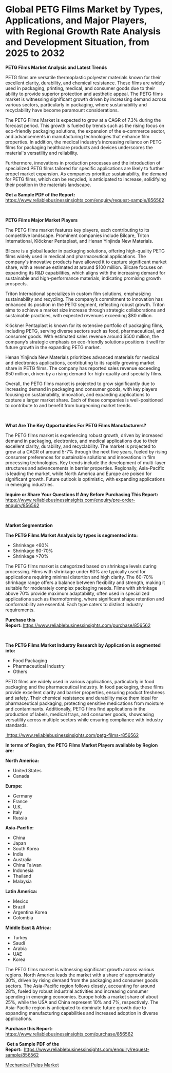 <p><h1>Global PETG Films Market by Types, Applications, and Major Players, with Regional Growth Rate Analysis and Development Situation, from 2025 to 2032</h1></p><p><strong>PETG Films Market Analysis and Latest Trends</strong></p>
<p><p>PETG films are versatile thermoplastic polyester materials known for their excellent clarity, durability, and chemical resistance. These films are widely used in packaging, printing, medical, and consumer goods due to their ability to provide superior protection and aesthetic appeal. The PETG films market is witnessing significant growth driven by increasing demand across various sectors, particularly in packaging, where sustainability and recyclability have become paramount considerations.</p><p>The PETG Films Market is expected to grow at a CAGR of 7.3% during the forecast period. This growth is fueled by trends such as the rising focus on eco-friendly packaging solutions, the expansion of the e-commerce sector, and advancements in manufacturing technologies that enhance film properties. In addition, the medical industry’s increasing reliance on PETG films for packaging healthcare products and devices underscores the material's versatility and reliability. </p><p>Furthermore, innovations in production processes and the introduction of specialized PETG films tailored for specific applications are likely to further propel market expansion. As companies prioritize sustainability, the demand for PETG films, which can be recycled, is anticipated to increase, solidifying their position in the materials landscape.</p></p>
<p><strong>Get a Sample PDF of the Report:&nbsp;</strong> <a href="https://www.reliablebusinessinsights.com/enquiry/request-sample/856562?utm_campaign=2274&utm_medium=2&utm_source=Github&utm_content=ia&utm_term=31032025&utm_id=petg-films">https://www.reliablebusinessinsights.com/enquiry/request-sample/856562</a></p>
<p>&nbsp;</p>
<p><strong>PETG Films Major Market Players</strong></p>
<p><p>The PETG films market features key players, each contributing to its competitive landscape. Prominent companies include Bilcare, Triton International, Klöckner Pentaplast, and Henan Yinjinda New Materials.</p><p>Bilcare is a global leader in packaging solutions, offering high-quality PETG films widely used in medical and pharmaceutical applications. The company's innovative products have allowed it to capture significant market share, with a revenue estimated at around $100 million. Bilcare focuses on expanding its R&D capabilities, which aligns with the increasing demand for sustainable and high-performance materials, indicating promising growth prospects.</p><p>Triton International specializes in custom film solutions, emphasizing sustainability and recycling. The company’s commitment to innovation has enhanced its position in the PETG segment, reflecting robust growth. Triton aims to achieve a market size increase through strategic collaborations and sustainable practices, with expected revenues exceeding $80 million.</p><p>Klöckner Pentaplast is known for its extensive portfolio of packaging films, including PETG, serving diverse sectors such as food, pharmaceutical, and consumer goods. With estimated sales revenue around $500 million, the company’s strategic emphasis on eco-friendly solutions positions it well for future growth in the expanding PETG market.</p><p>Henan Yinjinda New Materials prioritizes advanced materials for medical and electronics applications, contributing to its rapidly growing market share in PETG films. The company has reported sales revenue exceeding $50 million, driven by a rising demand for high-quality and specialty films.</p><p>Overall, the PETG films market is projected to grow significantly due to increasing demand in packaging and consumer goods, with key players focusing on sustainability, innovation, and expanding applications to capture a larger market share. Each of these companies is well-positioned to contribute to and benefit from burgeoning market trends.</p></p>
<p>&nbsp;</p>
<p><strong>What Are The Key Opportunities For PETG Films Manufacturers?</strong></p>
<p><p>The PETG films market is experiencing robust growth, driven by increased demand in packaging, electronics, and medical applications due to their excellent clarity, durability, and recyclability. The market is projected to grow at a CAGR of around 5-7% through the next five years, fueled by rising consumer preferences for sustainable solutions and innovations in film processing technologies. Key trends include the development of multi-layer structures and advancements in barrier properties. Regionally, Asia-Pacific is leading the market, while North America and Europe are poised for significant growth. Future outlook is optimistic, with expanding applications in emerging industries.</p></p>
<p><strong>Inquire or Share Your Questions If Any Before Purchasing This Report:</strong> <a href="https://www.reliablebusinessinsights.com/enquiry/pre-order-enquiry/856562?utm_campaign=2274&utm_medium=2&utm_source=Github&utm_content=ia&utm_term=31032025&utm_id=petg-films">https://www.reliablebusinessinsights.com/enquiry/pre-order-enquiry/856562</a></p>
<p>&nbsp;</p>
<p><strong>Market Segmentation</strong></p>
<p><strong>The PETG Films Market Analysis by types is segmented into:</strong></p>
<p><ul><li>Shrinkage <60%</li><li>Shrinkage 60-70%</li><li>Shrinkage >70%</li></ul></p>
<p><p>The PETG films market is categorized based on shrinkage levels during processing. Films with shrinkage under 60% are typically used for applications requiring minimal distortion and high clarity. The 60-70% shrinkage range offers a balance between flexibility and strength, making it suitable for moderately complex packaging needs. Films with shrinkage above 70% provide maximum adaptability, often used in specialized applications such as thermoforming, where significant shape retention and conformability are essential. Each type caters to distinct industry requirements.</p></p>
<p><strong>Purchase this Report:&nbsp;</strong><a href="https://www.reliablebusinessinsights.com/purchase/856562?utm_campaign=2274&utm_medium=2&utm_source=Github&utm_content=ia&utm_term=31032025&utm_id=petg-films">https://www.reliablebusinessinsights.com/purchase/856562</a></p>
<p>&nbsp;</p>
<p><strong>The PETG Films Market Industry Research by Application is segmented into:</strong></p>
<p><ul><li>Food Packaging</li><li>Pharmaceutical Industry</li><li>Others</li></ul></p>
<p><p>PETG films are widely used in various applications, particularly in food packaging and the pharmaceutical industry. In food packaging, these films provide excellent clarity and barrier properties, ensuring product freshness and safety. Their chemical resistance and durability make them ideal for pharmaceutical packaging, protecting sensitive medications from moisture and contaminants. Additionally, PETG films find applications in the production of labels, medical trays, and consumer goods, showcasing versatility across multiple sectors while ensuring compliance with industry standards.</p></p>
<p><a href="https://www.reliablebusinessinsights.com/petg-films-r856562?utm_campaign=2274&utm_medium=2&utm_source=Github&utm_content=ia&utm_term=31032025&utm_id=petg-films">&nbsp;https://www.reliablebusinessinsights.com/petg-films-r856562</a></p>
<p><strong>In terms of Region, the PETG Films Market Players available by Region are:</strong></p>
<p>
    <p> <strong> North America: </strong>
        <ul>
            <li>United States</li>
            <li>Canada</li>
        </ul>
        </p> 
    <p> <strong> Europe: </strong>
        <ul>
            <li>Germany</li>
            <li>France</li>
            <li>U.K.</li>
            <li>Italy</li>
            <li>Russia</li>
        </ul>
        </p> 
    <p> <strong> Asia-Pacific: </strong>
        <ul>
            <li>China</li>
            <li>Japan</li>
            <li>South Korea</li>
            <li>India</li>
            <li>Australia</li>
            <li>China Taiwan</li>
            <li>Indonesia</li>
            <li>Thailand</li>
            <li>Malaysia</li>
        </ul>
        </p> 
    <p> <strong> Latin America: </strong>
        <ul>
            <li>Mexico</li>
            <li>Brazil</li>
            <li>Argentina Korea</li>
            <li>Colombia</li>
        </ul>
        </p> 
    <p> <strong> Middle East & Africa: </strong>
        <ul>
            <li>Turkey</li>
            <li>Saudi</li>
            <li>Arabia</li>
            <li>UAE</li>
            <li>Korea</li>
        </ul>
    </p>
    </p>
<p><p>The PETG films market is witnessing significant growth across various regions. North America leads the market with a share of approximately 30%, driven by rising demand from the packaging and consumer goods sectors. The Asia-Pacific region follows closely, accounting for around 28%, fueled by robust industrial activities and increasing consumer spending in emerging economies. Europe holds a market share of about 25%, while the USA and China represent 10% and 7%, respectively. The Asia-Pacific region is anticipated to dominate future growth due to expanding manufacturing capabilities and increased adoption in diverse applications.</p></p>
<p><strong>Purchase this Report: </strong><a href="https://www.reliablebusinessinsights.com/purchase/856562?utm_campaign=2274&utm_medium=2&utm_source=Github&utm_content=ia&utm_term=31032025&utm_id=petg-films">https://www.reliablebusinessinsights.com/purchase/856562</a></p>
<p>&nbsp;<strong>Get a Sample PDF of the Report:&nbsp;&nbsp;</strong><a href="https://www.reliablebusinessinsights.com/enquiry/request-sample/856562?utm_campaign=2274&utm_medium=2&utm_source=Github&utm_content=ia&utm_term=31032025&utm_id=petg-films">https://www.reliablebusinessinsights.com/enquiry/request-sample/856562</a></p>
<p><strong></strong></p>
<p><p><a href="https://github.com/AngelaWalsh696/Market-Research-Report-List-2/blob/main/mechanical-pulps-market.md?utm_campaign=2274&utm_medium=2&utm_source=Github&utm_content=ia&utm_term=31032025&utm_id=petg-films">Mechanical Pulps Market</a></p></p>